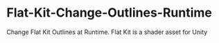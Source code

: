 # Flat-Kit-Change-Outlines-Runtime
Change Flat Kit Outlines at Runtime. Flat Kit is a shader asset for Unity
